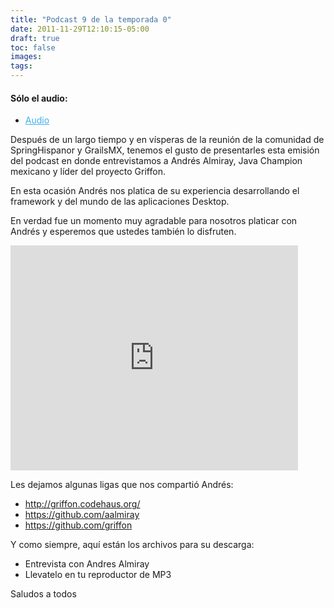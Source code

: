 ```yaml
---
title: "Podcast 9 de la temporada 0"
date: 2011-11-29T12:10:15-05:00
draft: true
toc: false
images:
tags:
---
```


<h4>Sólo el audio:</h4>

+ <a target="_blank" href="http://download.macromedia.com/pub/shockwave/cabs/flash/swflash.cab#version=6,0,40,0" style="color:#3eb0ef;"> Audio </a>

Después de un largo tiempo y en vísperas de la reunión de la comunidad de SpringHispanor y GrailsMX, tenemos el gusto de presentarles esta emisión del podcast en donde entrevistamos a Andrés Almiray, Java Champion mexicano y líder del proyecto Griffon.

En esta ocasión Andrés nos platica de su experiencia desarrollando el framework y del mundo de las aplicaciones Desktop.

En verdad fue un momento muy agradable para nosotros platicar con Andrés y esperemos que ustedes también lo disfruten.

<iframe src="https://player.vimeo.com/video/32827954?h=82a9221799" width="460" height="360" frameborder="0"></iframe>

Les dejamos algunas ligas que nos compartió Andrés:

+ http://griffon.codehaus.org/
+ https://github.com/aalmiray
+ https://github.com/griffon

Y como siempre, aquí están los archivos para su descarga:

+ Entrevista con Andres Almiray
+ Llevatelo en tu reproductor de MP3

Saludos a todos
